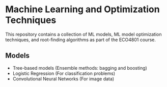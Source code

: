 # Machine Learning and Optimization Techniques 


This repository contains a collection of ML models, ML model optimization techniques, and root-finding algorithms as part of the ECO4801 course.

## Models
- Tree-based models (Ensemble methods: bagging and boosting)
- Logistic Regression (For classification problems)
- Convolutional Neural Networks (For image data)

